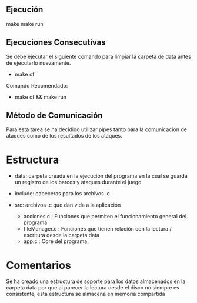 
## Ejecución
make
make run

## Ejecuciones Consecutivas

Se debe ejecutar el siguiente comando para limpiar la carpeta de data antes de ejecutarlo nuevamente. 

* make cf

Comando Recomendado:
* make cf && make run

## Método de Comunicación

Para esta tarea se ha decidido utilizar pipes tanto para la comunicación de ataques como de los resultados de los ataques.


# Estructura

* data: carpeta creada en la ejecución del programa en la cual se guarda un registro de los barcos y ataques durante el juego

* include: cabeceras para los archivos .c
* src: archivos .c que dan vida a la aplicación
	* acciones.c : Funciones que permiten el funcionamiento general del programa
	* fileManager.c : Funciones que tienen relación con la lectura / escritura desde la carpeta data
	* app.c : Core del programa.

# Comentarios
Se ha creado una estructura de soporte para los datos almacenados en la carpeta data por que al parecer la lectura desde el disco no siempre es consistente, esta estructura se almacena en memoria compartida